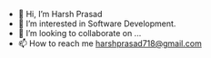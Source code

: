 - 👋 Hi, I’m Harsh Prasad
- 👀 I’m interested in Software Development.
- 💞️ I’m looking to collaborate on ...
- 📫 How to reach me harshprasad718@gmail.com

<!---
harshprasad-718/harshprasad-718 is a ✨ special ✨ repository because its `README.md` (this file) appears on your GitHub profile.
You can click the Preview link to take a look at your changes.
--->
